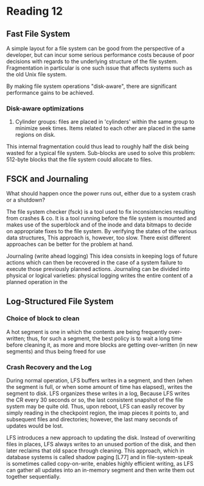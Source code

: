 # Reading 12

## Fast File System
A simple layout for a file system can be good from the perspective of a developer, but can incur some serious performance costs because of poor
decisions with regards to the underlying structure of the file system. Fragmentation in particular is one such issue that affects systems such 
as the old Unix file system.

By making file system operations "disk-aware", there are significant performance gains to be achieved.

### Disk-aware optimizations
1. Cylinder groups: files are placed in 'cylinders' within the same group to minimize seek times.
Items related to each other are placed in the same regions on disk.

This internal fragmentation could thus lead to roughly half the disk being wasted for a typical file system.
Sub-blocks are used to solve this problem: 512-byte blocks that the file system could allocate to files.


## FSCK and Journaling
What should happen once the power runs out, either due to a system crash or a shutdown?

The file system checker (fsck) is a tool used to fix inconsistencies resulting from crashes & co. It is a tool running before the file system is
mounted and makes use of the superblock and of the inode and data bitmaps to decide on appropriate fixes to the file system. By verifying the
states of the various data structures, This approach is, however, too slow. There exist different approaches can be better for the problem at hand. 

Journaling (write ahead logging)
This idea consists in keeping logs of future actions which can then be recovered in the case of a system failure to execute those previously planned
actions. Journaling can be divided into physical or logical varieties: physical logging writes the entire content of a planned operation in the 

## Log-Structured File System

### Choice of block to clean
A hot segment is one in which the contents are being frequently over-written; thus, for such a segment, the best policy is to wait a long time
before cleaning it, as more and more blocks are getting over-written (in new segments) and thus being freed for use

### Crash Recovery and the Log
During normal operation, LFS buffers writes in a segment, and then (when the segment is full, or when some amount of time has elapsed), writes
the segment to disk. LFS organizes these writes in a log,
Because LFS writes the CR every 30 seconds or so, the last consistent snapshot of the file system may be quite old. Thus, upon reboot, LFS can
easily recover by simply reading in the checkpoint region, the imap pieces it points to, and subsequent files and directories; however, the last
many seconds of updates would be lost.

LFS introduces a new approach to updating the disk. Instead of overwriting files in places, LFS always writes to an unused portion of the disk,
and then later reclaims that old space through cleaning. This approach, which in database systems is called shadow paging [L77] and in file-system-speak
is sometimes called copy-on-write, enables highly efficient writing, as LFS can gather all updates into an in-memory segment and then write them
out together sequentially.

